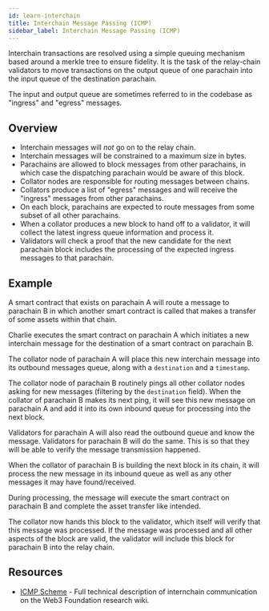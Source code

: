 ```yaml
---
id: learn-interchain
title: Interchain Message Passing (ICMP)
sidebar_label: Interchain Message Passing (ICMP)
---
```


Interchain transactions are resolved using a simple queuing mechanism based around a merkle tree to ensure fidelity. It is the task of the relay-chain validators to move transactions on the output queue of one parachain into the input queue of the destination parachain.

The input and output queue are sometimes referred to in the codebase as "ingress" and "egress" messages.

## Overview

- Interchain messages will *not* go on to the relay chain.
- Interchain messages will be constrained to a maximum size in bytes.
- Parachains are allowed to block messages from other parachains, in which case the dispatching parachain would be aware of this block.
- Collator nodes are responsible for routing messages between chains.
- Collators produce a list of "egress" messages and will receive the "ingress" messages from other parachains.
- On each block, parachains are expected to route messages from some subset of all other parachains.
- When a collator produces a new block to hand off to a validator, it will collect the latest ingress queue information and process it.
- Validators will check a proof that the new candidate for the next parachain block includes the processing of the expected ingress messages to that parachain.

## Example

A smart contract that exists on parachain A will route a message to parachain B in which another smart contract is called that makes a transfer of some assets within that chain.

Charlie executes the smart contract on parachain A which initiates a new interchain message for the destination of a smart contract on parachain B.

The collator node of parachain A will place this new interchain message into its outbound messages queue, along with a `destination` and a `timestamp`.

The collator node of parachain B routinely pings all other collator nodes asking for new messages (filtering by the `destination` field). When the collator of parachain B makes its next ping, it will see this new message on parachain A and add it into its own inbound queue for processing into the next block.

Validators for parachain A will also read the outbound queue and know the message. Validators for parachain B will do the same. This is so that they will be able to verify the message transmission happened.

When the collator of parachain B is building the next block in its chain, it will process the new message in its inbound queue as well as any other messages it may have found/received.

During processing, the message will execute the smart contract on parachain B and complete the asset transfer like intended.

The collator now hands this block to the validator, which itself will verify that this message was processed. If the message was processed and all other aspects of the block are valid, the validator will include this block for parachain B into the relay chain.

## Resources

- [ICMP Scheme](https://research.web3.foundation/en/latest/polkadot/ICMP/) - Full technical description of internchain communication on the Web3 Foundation research wiki.
